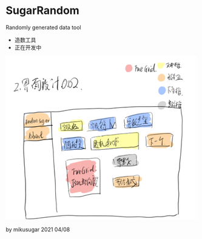# SugarRandom
Randomly generated data tool
+ 造数工具
+ 正在开发中

![doc\img\SampleUI.png](doc/img/SampleUI02.png)

by mikusugar 2021 04/08